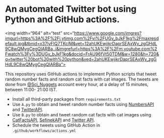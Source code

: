 # An automated Twitter bot using Python and GitHub actions.

<img width=“964” alt=“test” src=“https://www.google.com/imgres?imgurl=https%3A%2F%2Fi.ytimg.com%2Fvi%2FUGv_bJkF1kg%2Fmaxresdefault.jpg&tbnid=x37lyFIQ7TKclM&vet=12ahUKEwjikrDaprSEAxWy_zgGHdL9C8wQMygCegQIARBa..i&imgrefurl=https%3A%2F%2Fm.youtube.com%2Fwatch%3Fv%3DUGv_bJkF1kg&docid=FrAU96fVt50TDM&w=1280&h=720&q=twitter%20bot%20with%20python&ved=2ahUKEwjikrDaprSEAxWy_zgGHdL9C8wQMygCegQIARBa”>

This repository uses GitHub actions to implement Python scripts that tweet random number facts and random cat facts with cat images. The tweets are done from [@Sci_Nuggets](https://x.com/Sci_Nuggets?t=YYwgI7SnRbPlEwcQpJbNOw&s=09) account every hour, at a delay of 15 minutes, between 11:00- 21:00 IST.

- Install all third-party packages from `requirements.txt`
- Use `A.py` to obtain and tweet random number facts using [NumbersAPI](https://rapidapi.com/divad12/api/numbers-1) and [TwitterAPI](https://developer.twitter.com/en/docs/twitter-api).
- Use `B.py` to obtain and tweet random cat facts with cat images using [CatFactsAPI](https://catfact.ninja/), [SefinekAPI](https://api.sefinek.net/) and [Twitter API](https://developer.twitter.com/en/docs/twitter-api).
- Schedule the tweets using GitHub Action in `.github/workflows/actions.yml`
